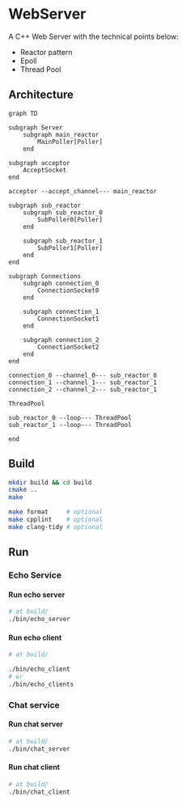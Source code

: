 # WebServer

A C++ Web Server with the technical points below:

- Reactor pattern
- Epoll
- Thread Pool

## Architecture

```mermaid
graph TD

subgraph Server
    subgraph main_reactor
        MainPoller[Poller]
    end

subgraph acceptor
    AcceptSocket
end

acceptor --accept_channel--- main_reactor

subgraph sub_reactor
    subgraph sub_reactor_0
        SubPoller0[Poller]
    end

    subgraph sub_reactor_1
        SubPoller1[Poller]
    end
end

subgraph Connections
    subgraph connection_0
        ConnectionSocket0
    end

    subgraph connection_1
        ConnectionSocket1
    end

    subgraph connection_2
        ConnectionSocket2
    end
end

connection_0 --channel_0--- sub_reactor_0
connection_1 --channel_1--- sub_reactor_1
connection_2 --channel_2--- sub_reactor_1

ThreadPool

sub_reactor_0 --loop--- ThreadPool
sub_reactor_1 --loop--- ThreadPool

end
```

## Build

```bash
mkdir build && cd build
cmake ..
make

make format     # optional
make cpplint    # optional
make clang-tidy # optional
```

## Run

### Echo Service

#### Run echo server

```bash
# at build/
./bin/echo_server
```

#### Run echo client

```bash
# at build/

./bin/echo_client
# or
./bin/echo_clients

```

### Chat service

#### Run chat server

```bash
# at build/
./bin/chat_server
```

#### Run chat client

```bash
# at build/
./bin/chat_client
```
